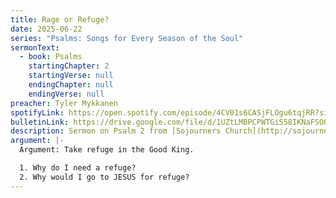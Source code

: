 ```yaml
---
title: Rage or Refuge?
date: 2025-06-22
series: "Psalms: Songs for Every Season of the Soul"
sermonText:
  - book: Psalms
    startingChapter: 2
    startingVerse: null
    endingChapter: null
    endingVerse: null
preacher: Tyler Mykkanen
spotifyLink: https://open.spotify.com/episode/4CV01s6CASjFLOgu6tqjRR?si=X2Z3x6CkTr2nb18fMHbm0w
bulletinLink: https://drive.google.com/file/d/1UZtLMBPCPWTGi558IKNaFSOOZUNpt-5s/view
description: Sermon on Psalm 2 from [⁠⁠⁠⁠⁠⁠⁠⁠⁠⁠⁠⁠⁠⁠⁠⁠⁠⁠⁠⁠⁠⁠⁠⁠⁠⁠⁠⁠⁠⁠⁠Sojourners Church⁠⁠⁠⁠⁠⁠⁠⁠⁠⁠⁠⁠⁠⁠⁠⁠⁠⁠⁠⁠⁠⁠⁠⁠⁠⁠⁠⁠⁠⁠⁠⁠](http://sojourners.church/) in Albert Lea, MN. Preached on June 22nd, 2025 by Pastor Tyler Mykkanen.
argument: |-
  Argument: Take refuge in the Good King.

  1. Why do I need a refuge?
  2. Why would I go to JESUS for refuge?
---
```

